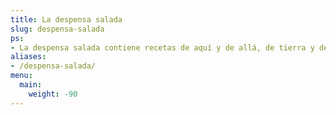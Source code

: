 ```yaml
---
title: La despensa salada
slug: despensa-salada
ps:
- La despensa salada contiene recetas de aquí y de allá, de tierra y de mar, del sur paternal y del noreste adoptado, para picar entre varios o para disfrutar entre dos. Para los amantes de la sencillez y de lo casero, os dejo estos platos que espero sean de vuestro agrado.
aliases:
- /despensa-salada/
menu:
  main:
    weight: -90
---
```

